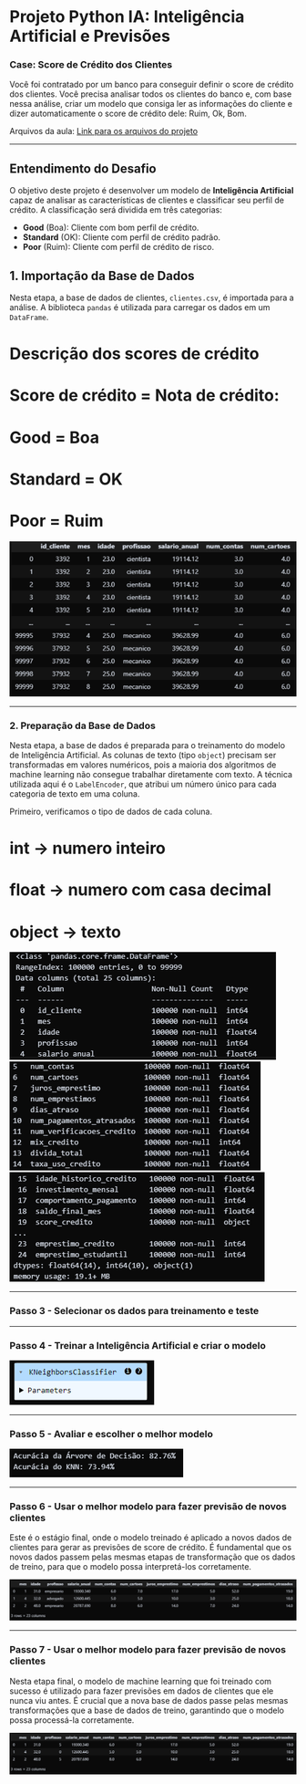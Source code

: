 

# Projeto Python IA: Inteligência Artificial e Previsões

### Case: Score de Crédito dos Clientes

Você foi contratado por um banco para conseguir definir o score de crédito dos clientes. Você precisa analisar todos os clientes do banco e, com base nessa análise, criar um modelo que consiga ler as informações do cliente e dizer automaticamente o score de crédito dele: Ruim, Ok, Bom.

Arquivos da aula: [Link para os arquivos do projeto](https://drive.google.com/drive/folders/1FbDqVq4XLvU85VBlVIMJ73p9oOu6u2-J?usp=drive_link)

---

## Entendimento do Desafio

O objetivo deste projeto é desenvolver um modelo de **Inteligência Artificial** capaz de analisar as características de clientes e classificar seu perfil de crédito. A classificação será dividida em três categorias:

- **Good** (Boa): Cliente com bom perfil de crédito.
- **Standard** (OK): Cliente com perfil de crédito padrão.
- **Poor** (Ruim): Cliente com perfil de crédito de risco.

## 1. Importação da Base de Dados

Nesta etapa, a base de dados de clientes, `clientes.csv`, é importada para a análise. A biblioteca `pandas` é utilizada para carregar os dados em um `DataFrame`.

# Descrição dos scores de crédito
# Score de crédito = Nota de crédito:
# Good = Boa
# Standard = OK
# Poor = Ruim

![Tabela de Dados](png/tela1.PNG)

---

### 2. Preparação da Base de Dados

Nesta etapa, a base de dados é preparada para o treinamento do modelo de Inteligência Artificial. As colunas de texto (tipo `object`) precisam ser transformadas em valores numéricos, pois a maioria dos algoritmos de machine learning não consegue trabalhar diretamente com texto. A técnica utilizada aqui é o `LabelEncoder`, que atribui um número único para cada categoria de texto em uma coluna.

Primeiro, verificamos o tipo de dados de cada coluna.

# int -> numero inteiro
# float -> numero com casa decimal
# object -> texto

![Base d Dados](png/tela2.PNG)
![Base de Dados](png/tela3.PNG)
![Base de Dados](png/tela4.PNG)

---

### Passo 3 - Selecionar os dados para treinamento e teste

---

### Passo 4 - Treinar a Inteligência Artificial e criar o modelo

![Modelo de IA](png/tela5.PNG)

---

### Passo 5 - Avaliar e escolher o melhor modelo

![Acuracidade](png/tela6.PNG)

---

### Passo 6 - Usar o melhor modelo para fazer previsão de novos clientes

Este é o estágio final, onde o modelo treinado é aplicado a novos dados de clientes para gerar as previsões de score de crédito. É fundamental que os novos dados passem pelas mesmas etapas de transformação que os dados de treino, para que o modelo possa interpretá-los corretamente.

![Melhor Modelo](png/tela7.PNG)

---

### Passo 7 - Usar o melhor modelo para fazer previsão de novos clientes

Nesta etapa final, o modelo de machine learning que foi treinado com sucesso é utilizado para fazer previsões em dados de clientes que ele nunca viu antes. É crucial que a nova base de dados passe pelas mesmas transformações que a base de dados de treino, garantindo que o modelo possa processá-la corretamente.

![Resultado Final](png/tela8.PNG)
